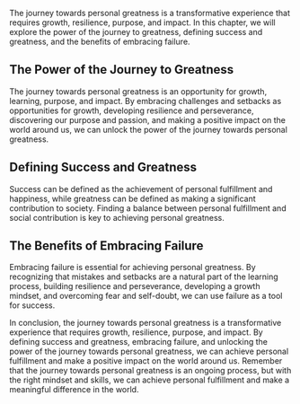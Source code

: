 
The journey towards personal greatness is a transformative experience that requires growth, resilience, purpose, and impact. In this chapter, we will explore the power of the journey to greatness, defining success and greatness, and the benefits of embracing failure.

The Power of the Journey to Greatness
-------------------------------------

The journey towards personal greatness is an opportunity for growth, learning, purpose, and impact. By embracing challenges and setbacks as opportunities for growth, developing resilience and perseverance, discovering our purpose and passion, and making a positive impact on the world around us, we can unlock the power of the journey towards personal greatness.

Defining Success and Greatness
------------------------------

Success can be defined as the achievement of personal fulfillment and happiness, while greatness can be defined as making a significant contribution to society. Finding a balance between personal fulfillment and social contribution is key to achieving personal greatness.

The Benefits of Embracing Failure
---------------------------------

Embracing failure is essential for achieving personal greatness. By recognizing that mistakes and setbacks are a natural part of the learning process, building resilience and perseverance, developing a growth mindset, and overcoming fear and self-doubt, we can use failure as a tool for success.

In conclusion, the journey towards personal greatness is a transformative experience that requires growth, resilience, purpose, and impact. By defining success and greatness, embracing failure, and unlocking the power of the journey towards personal greatness, we can achieve personal fulfillment and make a positive impact on the world around us. Remember that the journey towards personal greatness is an ongoing process, but with the right mindset and skills, we can achieve personal fulfillment and make a meaningful difference in the world.
